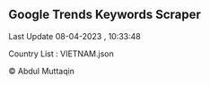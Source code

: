 

## Google Trends Keywords Scraper 
 
Last Update 08-04-2023 , 10:33:48

Country List :
VIETNAM.json



© Abdul Muttaqin 
